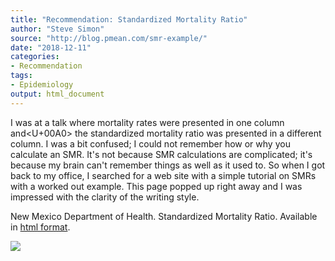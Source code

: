 ```yaml
---
title: "Recommendation: Standardized Mortality Ratio"
author: "Steve Simon"
source: "http://blog.pmean.com/smr-example/"
date: "2018-12-11"
categories:
- Recommendation
tags:
- Epidemiology
output: html_document
---
```


I was at a talk where mortality rates were presented in one column and<U+00A0>
the standardized mortality ratio was presented in a different column. I
was a bit confused; I could not remember how or why you calculate an
SMR. It's not because SMR calculations are complicated; it's because my
brain can't remember things as well as it used to. So when I got back to
my office, I searched for a web site with a simple tutorial on SMRs with
a worked out example. This page popped up right away and I was impressed
with the clarity of the writing style.

<!---More--->

New Mexico Department of Health. Standardized Mortality Ratio. Available
in [html format](https://ibis.health.state.nm.us/resource/SMR_ISR.html).

![](http://www.pmean.com/images/images/18/smr-example01.png)




